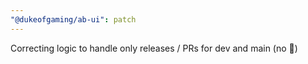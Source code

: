 ```yaml
---
"@dukeofgaming/ab-ui": patch
---
```


Correcting logic to handle only releases / PRs for dev and main (no 📸)
